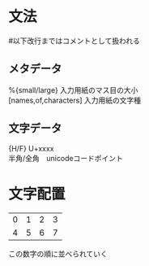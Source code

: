 # 文法
\#以下改行まではコメントとして扱われる  
## メタデータ
%{small/large} 入力用紙のマス目の大小  
[names,of,characters] 入力用紙の文字種
## 文字データ
{H/F} U+xxxx  
半角/全角　unicodeコードポイント
# 文字配置
| | | | |
|:---|:---|:---|:---|
| 0  | 1  | 2  | 3  |
| 4  | 5  | 6  | 7  |
この数字の順に並べられていく
